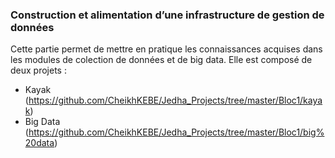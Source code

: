 ### Construction et alimentation d’une infrastructure de gestion de données

Cette partie permet de mettre en pratique les connaissances acquises dans les modules de colection de données et de big data. Elle est composé de deux projets :

- Kayak   (https://github.com/CheikhKEBE/Jedha_Projects/tree/master/Bloc1/kayak)
- Big Data  (https://github.com/CheikhKEBE/Jedha_Projects/tree/master/Bloc1/big%20data)
